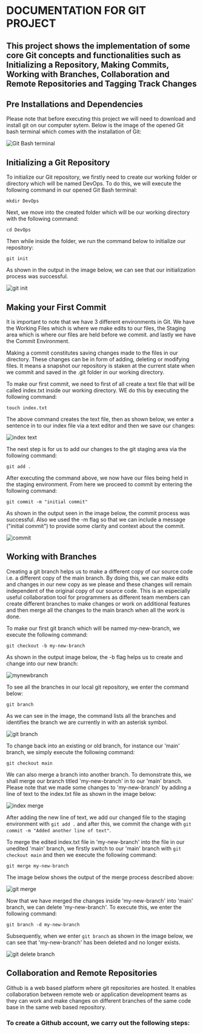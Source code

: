 # DOCUMENTATION FOR GIT PROJECT

## This project shows the implementation of some core Git concepts and functionalities such as Initializing a Repository, Making Commits, Working with Branches, Collaboration and Remote Repositories and Tagging Track Changes

## Pre Installations and Dependencies

Please note that before executing this project we will need to download and install git on our computer sytem. Below is the image of the opened Git bash terminal which comes with the installation of Git:

![Git Bash terminal](https://github.com/QBDev0ps/DevOps-Cloud-projects/assets/140855364/fbe0d0a9-d743-4c2d-858c-506a44cc9ae9)

## Initializing a Git Repository

To initialize our Git repository, we firstly need to create our working folder or directory which will be named DevOps. To do this, we will execute the following command in our opened Git Bash terminal:

`mkdir DevOps`

Next, we move into the created folder which will be our working directory with the following command:

`cd DevOps`

Then while inside the folder, we run the command below to initialize our repository:

`git init`

As shown in the output in the image below, we can see that our initialization process was successful.

![git init](https://github.com/QBDev0ps/DevOps-Cloud-projects/assets/140855364/3b0787b0-5496-42c7-9eb0-b2ea2000abe3)


## Making your First Commit

It is important to note that we have 3 different environments in Git. We have the Working Files which is where we make edits to our files, the Staging area which is where our files are held before we commit. and lastly we have the Commit Environment.

Making a commit constitutes saving changes made to the files in our directory. These changes can be in form of adding, deleting or modifying files. It means a snapshot our repository is staken at the current state when we commit and saved in the .git folder in our working directory.

To make our first commit, we need to first of all create a text file that will be called index.txt inside our working directory. WE do this by executing the following command: 

`touch index.txt`

The above command creates the text file, then as shown below, we enter a sentence in to our index file via a text editor and then we save our changes:

![index text](https://github.com/QBDev0ps/DevOps-Cloud-projects/assets/140855364/fd33fff7-c606-404b-8508-584d40e5cb43)

The next step is for us to add our changes to the git staging area via the following command:

`git add .`

After executing the command above, we now have our files being held in the staging environment. From here we proceed to commit by entering the following command:

`git commit -m "initial commit"`

As shown in the output seen in the image below, the commit process was successful. Also we used the -m flag so that we can include a message ("initial commit") to provide some clarity and context about the commit.

![commit](https://github.com/QBDev0ps/DevOps-Cloud-projects/assets/140855364/2d4d8d59-07d7-4965-8d5b-b688acb1beb7)


## Working with Branches

Creating a git branch helps us to make a different copy of our source code i.e. a different copy of the main branch. By doing this, we can make edits and changes in our new copy as we please and these changes will remain independent of the original copy of our source code. This is an especially useful collaboration tool for programmers as different team members can create different branches to make changes or work on additional features and then merge all the changes to the main branch when all the work is done.

To make our first git branch which will be named my-new-branch, we execute the following command: 

`git checkout -b my-new-branch`

As shown in the output image below, the -b flag helps us to create and change into our new branch:

![mynewbranch](https://github.com/QBDev0ps/DevOps-Cloud-projects/assets/140855364/973db837-9384-46c6-bb33-4ef7bbba4042)

To see all the branches in our local git repository, we enter the command below:

`git branch`

As we can see in the image, the command lists all the branches and identifies the branch we are currently in with an asterisk symbol.

![git branch](https://github.com/QBDev0ps/DevOps-Cloud-projects/assets/140855364/ab00b3cf-0275-417a-a47f-80f0504a25d5)

To change back into an existing or old branch, for instance our 'main' branch, we simply execute the following command:

`git checkout main`

We can also merge a branch into another branch. To demonstrate this, we shall merge our branch titled 'my-new-branch' in to our 'main' branch. Please note that we made some changes to 'my-new-branch' by adding a line of text to the index.txt file as shown in the image below:

![index merge](https://github.com/QBDev0ps/DevOps-Cloud-projects/assets/140855364/063f54dd-0cf0-4a45-912f-da2720289280)

After adding the new line of text, we add our changed file to the staging environment with `git add .` and after this, we commit the change with `git commit -m "Added another line of text"`. 

To merge the edited index.txt file in 'my-new-branch' into the file in our unedited 'main' branch, we firstly switch to our 'main' branch with `git checkout main`  and then we execute the following command:

`git merge my-new-branch`

The image below shows the output of the merge process described above:

![git merge](https://github.com/QBDev0ps/DevOps-Cloud-projects/assets/140855364/21a81f5d-20ae-488e-bedb-20ffb0847358)

Now that we have merged the changes inside 'my-new-branch' into 'main' branch,  we can delete 'my-new-branch'. To execute this, we enter the following command:

`git branch -d my-new-branch`

Subsequently, when we enter `git branch` as shown in the image below, we can see that 'my-new-branch' has been deleted and no longer exists.

![git delete branch](https://github.com/QBDev0ps/DevOps-Cloud-projects/assets/140855364/de16ab50-a4b7-4d1f-8b9b-e7309511d25f)


## Collaboration and Remote Repositories

Github is a web based platform where git repositories are hosted. It enables collaboration between remote web or application development teams as they can work and make changes on different branches of the same code base in the same web based repository.

### To create a Github account, we carry out the following steps:
